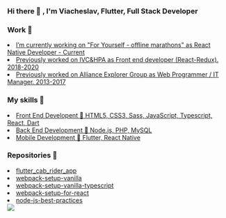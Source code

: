 ### Hi there 👋 , I'm Viacheslav, Flutter, Full Stack Developer
<h3>Work 💼</h3>
<u>
<li>I’m currently working on "For Yourself - offline marathons" as React Native Developer - Current</li>
<li>Previously worked on IVC&HPA as Front end developer (React-Redux). 2018-2020</li>
<li>Previously worked on Alliance Explorer Group as Web Programmer / IT Manager. 2013-2017 </li>
</u>

<h3>My skills 🔎</h3>
<u>
<li>Front End Developent   🎨   HTML5, CSS3, Sass, JavaScript, Typescript, React, Dart</li>
<li>Back End Development   💾   Node.js, PHP, MySQL</li>
<li>Mobile Development   📱     Flutter, React Native</li>
</u>

<h3>Repositories 📓</h3>
<u>
   <li><a target="_blank" href="https://github.com/maxsl89/flutter_cab_rider_app">flutter_cab_rider_app</a></li>
<li><a target="_blank" href="https://github.com/maxsl89/webpack-setup-vanilla">webpack-setup-vanilla</a></li>
   <li><a target="_blank" href="https://github.com/maxsl89/webpack-setup-vanilla-typescript">webpack-setup-vanilla-typescript</a></li>
<li><a target="_blank" href="https://github.com/maxsl89/webpack-setup-for-react">webpack-setup-for-react</a></li>
  <li><a target="_blank" href="https://github.com/maxsl89/node-js-best-practices">node-js-best-practices</a></li>
 
</u>  

<img src="https://photos.google.com/share/AF1QipPxHdWzVZ5b7aJPTCN07yOmbNH_UKGMIgKrIErW_a1BwiAEF1fWlpXgdK5c6PrDaA/photo/AF1QipN4cGQTEAVbGzp18gT0LzJrUzVZIGkOtM10W8GP?key=YzhJS3laQ0RLNU5YdGZIZWhVbm05eGduMTFTU1h3">

